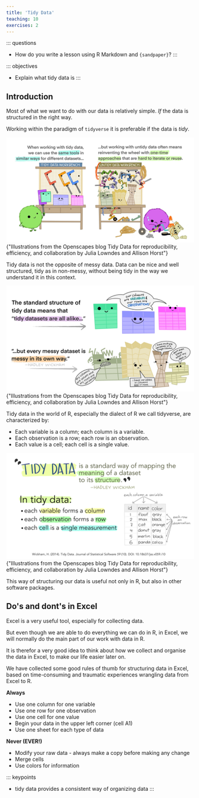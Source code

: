 ```yaml
---
title: 'Tidy Data'
teaching: 10
exercises: 2
---
```


::: questions
-   How do you write a lesson using R Markdown and `{sandpaper}`?
:::

::: objectives
-   Explain what tidy data is
:::

## Introduction

Most of what we want to do with our data is relatively simple. *If* the data is 
structured in the right way.

Working within the paradigm of `tidyverse` it is preferable if the data is *tidy*.

![test](fig/tidy_why.jpg){"Illustrations from the Openscapes blog Tidy Data for reproducibility, efficiency, and collaboration by Julia Lowndes and Allison Horst"}


Tidy data is not the opposite of messy data. Data can be nice and well 
structured, tidy as in non-messy, without being tidy in the way we understand 
it in this context.

![test2](fig/tidy_hadley_2.jpg){"Illustrations from the Openscapes blog Tidy Data for reproducibility, efficiency, and collaboration by Julia Lowndes and Allison Horst"}


Tidy data in the world of R, especially the dialect of R we call tidyverse, 
are characterized by:

-   Each variable is a column; each column is a variable.
-   Each observation is a row; each row is an observation.
-   Each value is a cell; each cell is a single value.

![ter](fig/tidy_hadley.jpg){"Illustrations from the Openscapes blog Tidy Data for reproducibility, efficiency, and collaboration by Julia Lowndes and Allison Horst"}

This way of structuring our data is useful not only in R, but also in other 
software packages. 

## Do's and dont's in Excel

Excel is a very useful tool, especially for collecting data.

But even though we are able to do everything we can do in R, in Excel, we 
will normally do the main part of our work with data in R. 

It is therefor a very good idea to think about how we collect and organise the 
data in Excel, to make our life easier later on.

We have collected some good rules of thumb for structuring data in Excel, based
on time-consuming and traumatic experiences wrangling data from Excel to R.

**Always**
* Use one column for one variable
* Use one row for one observation
* Use one cell for one value
* Begin your data in the upper left corner (cell A1)
* Use one sheet for each type of data


**Never (EVER!)**
* Modify your raw data - always make a copy before making any change
* Merge cells
* Use colors for information



::: keypoints
-   tidy data provides a consistent way of organizing data
:::
